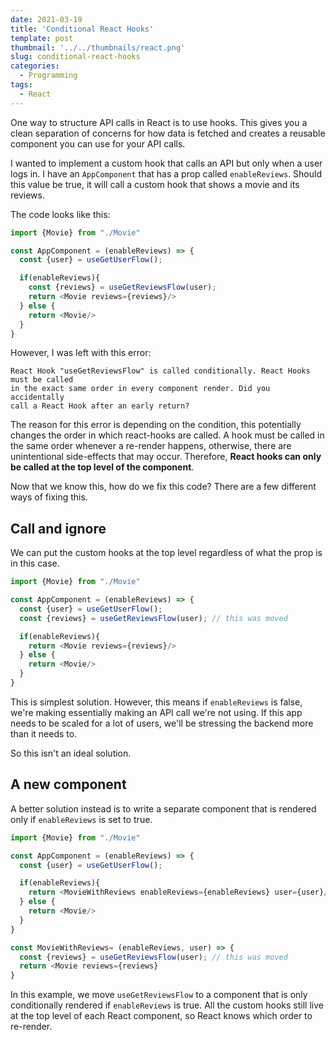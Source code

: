 ```yaml
---
date: 2021-03-19
title: 'Conditional React Hooks'
template: post
thumbnail: '../../thumbnails/react.png'
slug: conditional-react-hooks
categories:
  - Programming
tags:
  - React
---
```


One way to structure API calls in React is to use hooks. This gives you a clean separation of concerns for how data is fetched and creates a reusable component you can use for your API calls. 

I wanted to implement a custom hook that calls an API but only when a user logs in. I have an `AppComponent` that has a prop called `enableReviews`. Should this value be true, it will call a custom hook that shows a movie and its reviews.

The code looks like this:

```ts
import {Movie} from "./Movie"

const AppComponent = (enableReviews) => {
  const {user} = useGetUserFlow();

  if(enableReviews){
    const {reviews} = useGetReviewsFlow(user);
    return <Movie reviews={reviews}/>
  } else {
    return <Movie/>
  }
}
```

However, I was left with this error:

```
React Hook "useGetReviewsFlow" is called conditionally. React Hooks must be called
in the exact same order in every component render. Did you accidentally
call a React Hook after an early return?
```

The reason for this error is depending on the condition, this potentially changes the order in which react-hooks are called. A hook must be called in the same order whenever a re-render happens, otherwise, there are unintentional side-effects that may occur. Therefore, **React hooks can only be called at the top level of the component**. 

Now that we know this, how do we fix this code? There are a few different ways of fixing this.

## Call and ignore

We can put the custom hooks at the top level regardless of what the prop is in this case.

```ts
import {Movie} from "./Movie"

const AppComponent = (enableReviews) => {
  const {user} = useGetUserFlow();
  const {reviews} = useGetReviewsFlow(user); // this was moved

  if(enableReviews){
    return <Movie reviews={reviews}/>
  } else {
    return <Movie/>
  }
}
```

This is simplest solution. However, this means if `enableReviews` is false, we're making essentially making an API call we're not using. If this app needs to be scaled for a lot of users, we'll be stressing the backend more than it needs to. 

So this isn't an ideal solution.

## A new component

A better solution instead is to write a separate component that is rendered only if `enableReviews` is set to true.

```ts
import {Movie} from "./Movie"

const AppComponent = (enableReviews) => {
  const {user} = useGetUserFlow();

  if(enableReviews){
    return <MovieWithReviews enableReviews={enableReviews} user={user}/>
  } else {
    return <Movie/>
  }
}

const MovieWithReviews= (enableReviews, user) => {
  const {reviews} = useGetReviewsFlow(user); // this was moved
  return <Movie reviews={reviews}
}
```

In this example, we move `useGetReviewsFlow` to a component that is only conditionally rendered if `enableReviews` is true. All the custom hooks still live at the top level of each React component, so React knows which order to re-render.